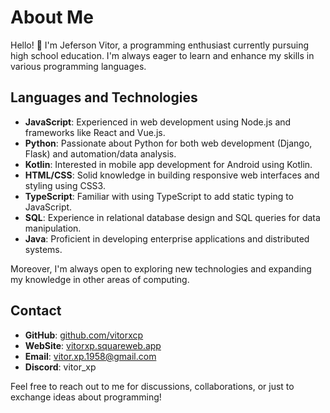 # About Me

Hello! 👋 I'm Jeferson Vitor, a programming enthusiast currently pursuing high school education. I'm always eager to learn and enhance my skills in various programming languages.

## Languages and Technologies

- **JavaScript**: Experienced in web development using Node.js and frameworks like React and Vue.js.
- **Python**: Passionate about Python for both web development (Django, Flask) and automation/data analysis.
- **Kotlin**: Interested in mobile app development for Android using Kotlin.
- **HTML/CSS**: Solid knowledge in building responsive web interfaces and styling using CSS3.
- **TypeScript**: Familiar with using TypeScript to add static typing to JavaScript.
- **SQL**: Experience in relational database design and SQL queries for data manipulation.
- **Java**: Proficient in developing enterprise applications and distributed systems.

Moreover, I'm always open to exploring new technologies and expanding my knowledge in other areas of computing.

## Contact

- **GitHub**: [github.com/vitorxcp](https://github.com/vitorxcp)
- **WebSite**: [vitorxp.squareweb.app](https://vitorxp.squareweb.app)
- **Email**: vitor.xp.1958@gmail.com
- **Discord**: vitor_xp

Feel free to reach out to me for discussions, collaborations, or just to exchange ideas about programming!
